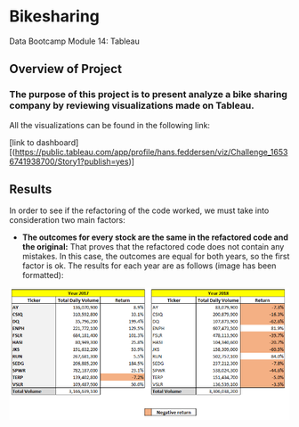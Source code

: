 # Bikesharing
Data Bootcamp Module 14: Tableau
## Overview of Project

### The purpose of this project is to present analyze a bike sharing company by reviewing visualizations made on Tableau.

All the visualizations can be found in the following link:

[link to dashboard][(https://public.tableau.com/app/profile/hans.feddersen/viz/Challenge_16536741938700/Story1?publish=yes)]

## Results

In order to see if the refactoring of the code worked, we must take into consideration two main factors:

* **The outcomes for every stock are the same in the refactored code and the original:** That proves that the refactored code does not contain any mistakes. In this case, the outcomes are equal for both years, so the first factor is ok. The results for each year are as follows (image has been formatted):

![This is an image](https://github.com/HansFeddersen/Stock-analysisHF/blob/main/Resources/more/StockOutcomes.png)


